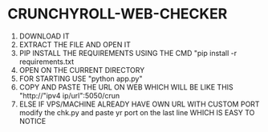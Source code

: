# CRUNCHYROLL-WEB-CHECKER

1. DOWNLOAD IT
2. EXTRACT THE FILE AND OPEN IT
3. PIP INSTALL THE REQUIREMENTS USING THE CMD "pip install -r requirements.txt
4. OPEN ON THE CURRENT DIRECTORY
5. FOR STARTING USE "python app.py"
6. COPY AND PASTE THE URL ON WEB WHICH WILL BE LIKE THIS "http://"ipv4 ip/url":5050/crun
7. ELSE IF VPS/MACHINE ALREADY HAVE OWN URL WITH CUSTOM PORT modify the chk.py and paste yr port on the last line WHICH IS EASY TO NOTICE

